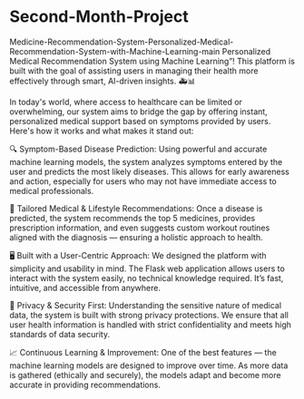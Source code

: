 # Second-Month-Project
Medicine-Recommendation-System-Personalized-Medical-Recommendation-System-with-Machine-Learning-main
Personalized Medical Recommendation System using Machine Learning”! This platform is built with the goal of assisting users in managing their health more effectively through smart, AI-driven insights. 🚑📊

In today's world, where access to healthcare can be limited or overwhelming, our system aims to bridge the gap by offering instant, personalized medical support based on symptoms provided by users. Here's how it works and what makes it stand out:

🔍 Symptom-Based Disease Prediction:
Using powerful and accurate machine learning models, the system analyzes symptoms entered by the user and predicts the most likely diseases. This allows for early awareness and action, especially for users who may not have immediate access to medical professionals.

💊 Tailored Medical & Lifestyle Recommendations:
Once a disease is predicted, the system recommends the top 5 medicines, provides prescription information, and even suggests custom workout routines aligned with the diagnosis — ensuring a holistic approach to health.

🖥 Built with a User-Centric Approach:
We designed the platform with simplicity and usability in mind. The Flask web application allows users to interact with the system easily, no technical knowledge required. It’s fast, intuitive, and accessible from anywhere.

🔐 Privacy & Security First:
Understanding the sensitive nature of medical data, the system is built with strong privacy protections. We ensure that all user health information is handled with strict confidentiality and meets high standards of data security.

📈 Continuous Learning & Improvement:
One of the best features — the machine learning models are designed to improve over time. As more data is gathered (ethically and securely), the models adapt and become more accurate in providing recommendations.
